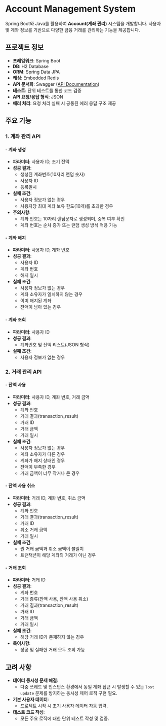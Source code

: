 # **Account Management System**

Spring Boot와 Java를 활용하여 **Account(계좌 관리)** 시스템을 개발합니다. 사용자 및 계좌 정보를 기반으로 다양한 금융 거래를 관리하는 기능을 제공합니다.



## **프로젝트 정보**
- **프레임워크**: Spring Boot
- **DB**: H2 Database
- **ORM**: Spring Data JPA
- **캐싱**: Embedded Redis
- **API 문서화**: Swagger ([API Documentation](http://localhost:8081/swagger-ui/index.html#))
- **테스트**: 단위 테스트를 통한 코드 검증
- **API 요청/응답 형식**: JSON
- **에러 처리**: 요청 처리 실패 시 공통된 에러 응답 구조 제공



## **주요 기능**
### **1. 계좌 관리 API**
#### - 계좌 생성
- **파라미터**: 사용자 ID, 초기 잔액
- **성공 결과**:
  - 생성된 계좌번호(10자리 랜덤 숫자)
  - 사용자 ID
  - 등록일시
- **실패 조건**:
  - 사용자 정보가 없는 경우
  - 사용자당 최대 계좌 보유 한도(10개)를 초과한 경우
- **주의사항**:
  - 계좌 번호는 10자리 랜덤문자로 생성되며, 중복 여부 확인
  - 계좌 번호는 순차 증가 또는 랜덤 생성 방식 적용 가능

#### - 계좌 해지
- **파라미터**: 사용자 ID, 계좌 번호
- **성공 결과**:
  - 사용자 ID
  - 계좌 번호
  - 해지 일시
- **실패 조건**:
  - 사용자 정보가 없는 경우
  - 계좌 소유자가 일치하지 않는 경우
  - 이미 해지된 계좌
  - 잔액이 남아 있는 경우

#### - 계좌 조회
- **파라미터**: 사용자 ID
- **성공 결과**:
  - 계좌번호 및 잔액 리스트(JSON 형식)
- **실패 조건**:
  - 사용자 정보가 없는 경우



### **2. 거래 관리 API**
#### - 잔액 사용
- **파라미터**: 사용자 ID, 계좌 번호, 거래 금액
- **성공 결과**:
  - 계좌 번호
  - 거래 결과(transaction_result)
  - 거래 ID
  - 거래 금액
  - 거래 일시
- **실패 조건**:
  - 사용자 정보가 없는 경우
  - 계좌 소유자가 다른 경우
  - 계좌가 해지 상태인 경우
  - 잔액이 부족한 경우
  - 거래 금액이 너무 작거나 큰 경우

#### - 잔액 사용 취소
- **파라미터**: 거래 ID, 계좌 번호, 취소 금액
- **성공 결과**:
  - 계좌 번호
  - 거래 결과(transaction_result)
  - 거래 ID
  - 취소 거래 금액
  - 거래 일시
- **실패 조건**:
  - 원 거래 금액과 취소 금액이 불일치
  - 트랜잭션이 해당 계좌의 거래가 아닌 경우

#### - 거래 조회
- **파라미터**: 거래 ID
- **성공 결과**:
  - 계좌 번호
  - 거래 종류(잔액 사용, 잔액 사용 취소)
  - 거래 결과(transaction_result)
  - 거래 ID
  - 거래 금액
  - 거래 일시
- **실패 조건**:
  - 해당 거래 ID가 존재하지 않는 경우
- **특이사항**:
  - 성공 및 실패한 거래 모두 조회 가능



## **고려 사항**
- **데이터 동시성 문제 해결**:
  - 다중 쓰레드 및 인스턴스 환경에서 동일 계좌 접근 시 발생할 수 있는 `lost update` 문제를 방지하는 동시성 제어 로직 구현 필요.
- **기본 사용자 데이터**:
  - 프로젝트 시작 시 초기 사용자 데이터 자동 입력.
- **테스트 코드 작성**:
  - 모든 주요 로직에 대한 단위 테스트 작성 및 검증.


